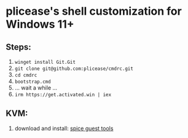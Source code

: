 # plicease's shell customization for Windows 11+

## Steps:

1. `winget install Git.Git`
2. `git clone git@github.com:plicease/cmdrc.git`
3. `cd cmdrc`
4. `bootstrap.cmd`
5. ... wait a while ...
6. `irm https://get.activated.win | iex`

## KVM:

1. download and install: [spice guest tools](https://www.spice-space.org/download/windows/spice-guest-tools/spice-guest-tools-latest.exe)


